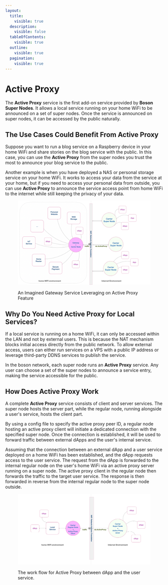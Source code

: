```yaml
---
layout:
  title:
    visible: true
  description:
    visible: false
  tableOfContents:
    visible: true
  outline:
    visible: true
  pagination:
    visible: true
---
```


# Active Proxy

The **Active Proxy** service is the first add-on service provided by **Boson Super Nodes**. It allows a local service running on your home WiFi to be announced on a set of super nodes. Once the service is announced on super nodes, it can be accessed by the public naturally.

## The Use Cases Could Benefit From Active Proxy

Suppose you want to run a blog service on a Raspberry device in your home WiFi and share stories on the blog service with the public. In this case, you can use the **Active Proxy** from the super nodes you trust the most to announce your blog service to the public.

Another example is when you have deployed a NAS or personal storage service on your home WiFi. It works to access your data from the service at your home, but if you need to access your personal data from outside, you can use **Active Proxy** to announce the service access point from home WiFi to the internet while still keeping the privacy of your data.

<figure><img src="../../.gitbook/assets/gateway-service.png" alt=""><figcaption><p>An Imagined Gateway Service Leveraging on Active Proxy Feature</p></figcaption></figure>

## Why Do You Need Active Proxy for Local Services?

If a local service is running on a home WiFi, it can only be accessed within the LAN and not by external users. This is because the NAT mechanism blocks initial access directly from the public network. To allow external access, users can either run services on a VPS with a public IP address or leverage third-party DDNS services to publish the service.

In the boson network, each super node runs an **Active Proxy** service. Any user can choose a set of the super nodes to announce a service entry, making the service accessible for the public.

## How Does Active Proxy Work

A complete **Active Proxy** service consists of client and server services. The super node hosts the server part, while the regular node, running alongside a user's service, hosts the client part.

By using a config file to specify the active proxy peer ID, a regular node hosting an active proxy client will initiate a dedicated connection with the specified super node. Once the connection is established, it will be used to forward traffic between external dApps and the user's internal service.

Assuming that the connection between an external dApp and a user service deployed on a home WiFi has been established, and the dApp requests access to the user service. The request from the dApp is forwarded to the internal regular node on the user's home WiFi via an active proxy server running on a super node. The active proxy client in the regular node then forwards the traffic to the target user service. The response is then forwarded in reverse from the internal regular node to the super node outside.

<figure><img src="../../.gitbook/assets/image (1) (1).png" alt=""><figcaption><p>The work flow for Active Proxy between dApp and the user service.</p></figcaption></figure>

